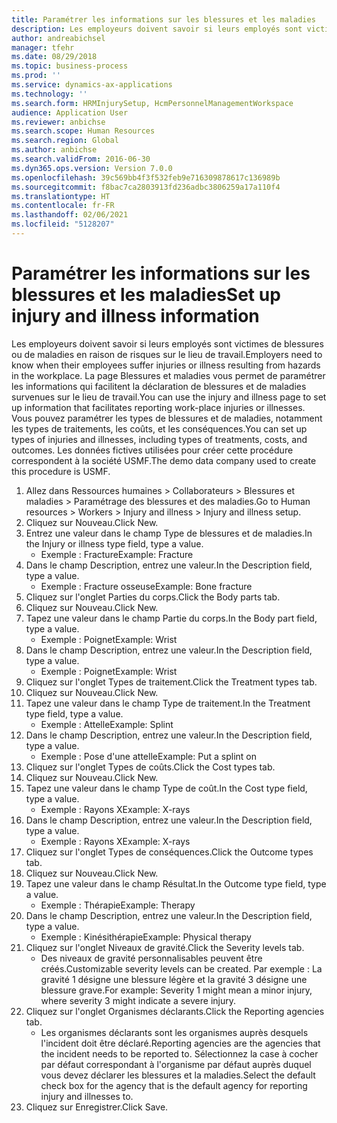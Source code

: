 ```yaml
---
title: Paramétrer les informations sur les blessures et les maladies
description: Les employeurs doivent savoir si leurs employés sont victimes de blessures ou de maladies en raison de risques sur le lieu de travail.
author: andreabichsel
manager: tfehr
ms.date: 08/29/2018
ms.topic: business-process
ms.prod: ''
ms.service: dynamics-ax-applications
ms.technology: ''
ms.search.form: HRMInjurySetup, HcmPersonnelManagementWorkspace
audience: Application User
ms.reviewer: anbichse
ms.search.scope: Human Resources
ms.search.region: Global
ms.author: anbichse
ms.search.validFrom: 2016-06-30
ms.dyn365.ops.version: Version 7.0.0
ms.openlocfilehash: 39c569bb4f3f532feb9e716309878617c136989b
ms.sourcegitcommit: f8bac7ca2803913fd236adbc3806259a17a110f4
ms.translationtype: HT
ms.contentlocale: fr-FR
ms.lasthandoff: 02/06/2021
ms.locfileid: "5128207"
---
```

# <a name="set-up-injury-and-illness-information"></a><span data-ttu-id="658bd-103">Paramétrer les informations sur les blessures et les maladies</span><span class="sxs-lookup"><span data-stu-id="658bd-103">Set up injury and illness information</span></span>



<span data-ttu-id="658bd-104">Les employeurs doivent savoir si leurs employés sont victimes de blessures ou de maladies en raison de risques sur le lieu de travail.</span><span class="sxs-lookup"><span data-stu-id="658bd-104">Employers need to know when their employees suffer injuries or illness resulting from hazards in the workplace.</span></span> <span data-ttu-id="658bd-105">La page Blessures et maladies vous permet de paramétrer les informations qui facilitent la déclaration de blessures et de maladies survenues sur le lieu de travail.</span><span class="sxs-lookup"><span data-stu-id="658bd-105">You can use the injury and illness page to set up information that facilitates reporting work-place injuries or illnesses.</span></span> <span data-ttu-id="658bd-106">Vous pouvez paramétrer les types de blessures et de maladies, notamment les types de traitements, les coûts, et les conséquences.</span><span class="sxs-lookup"><span data-stu-id="658bd-106">You can set up types of injuries and illnesses, including types of treatments, costs, and outcomes.</span></span> <span data-ttu-id="658bd-107">Les données fictives utilisées pour créer cette procédure correspondent à la société USMF.</span><span class="sxs-lookup"><span data-stu-id="658bd-107">The demo data company used to create this procedure is USMF.</span></span>

1. <span data-ttu-id="658bd-108">Allez dans Ressources humaines > Collaborateurs > Blessures et maladies > Paramétrage des blessures et des maladies.</span><span class="sxs-lookup"><span data-stu-id="658bd-108">Go to Human resources > Workers > Injury and illness > Injury and illness setup.</span></span>
2. <span data-ttu-id="658bd-109">Cliquez sur Nouveau.</span><span class="sxs-lookup"><span data-stu-id="658bd-109">Click New.</span></span>
3. <span data-ttu-id="658bd-110">Entrez une valeur dans le champ Type de blessures et de maladies.</span><span class="sxs-lookup"><span data-stu-id="658bd-110">In the Injury or illness type field, type a value.</span></span>
    * <span data-ttu-id="658bd-111">Exemple : Fracture</span><span class="sxs-lookup"><span data-stu-id="658bd-111">Example: Fracture</span></span>  
4. <span data-ttu-id="658bd-112">Dans le champ Description, entrez une valeur.</span><span class="sxs-lookup"><span data-stu-id="658bd-112">In the Description field, type a value.</span></span>
    * <span data-ttu-id="658bd-113">Exemple : Fracture osseuse</span><span class="sxs-lookup"><span data-stu-id="658bd-113">Example: Bone fracture</span></span>  
5. <span data-ttu-id="658bd-114">Cliquez sur l'onglet Parties du corps.</span><span class="sxs-lookup"><span data-stu-id="658bd-114">Click the Body parts tab.</span></span>
6. <span data-ttu-id="658bd-115">Cliquez sur Nouveau.</span><span class="sxs-lookup"><span data-stu-id="658bd-115">Click New.</span></span>
7. <span data-ttu-id="658bd-116">Tapez une valeur dans le champ Partie du corps.</span><span class="sxs-lookup"><span data-stu-id="658bd-116">In the Body part field, type a value.</span></span>
    * <span data-ttu-id="658bd-117">Exemple : Poignet</span><span class="sxs-lookup"><span data-stu-id="658bd-117">Example: Wrist</span></span>  
8. <span data-ttu-id="658bd-118">Dans le champ Description, entrez une valeur.</span><span class="sxs-lookup"><span data-stu-id="658bd-118">In the Description field, type a value.</span></span>
    * <span data-ttu-id="658bd-119">Exemple : Poignet</span><span class="sxs-lookup"><span data-stu-id="658bd-119">Example: Wrist</span></span>  
9. <span data-ttu-id="658bd-120">Cliquez sur l'onglet Types de traitement.</span><span class="sxs-lookup"><span data-stu-id="658bd-120">Click the Treatment types tab.</span></span>
10. <span data-ttu-id="658bd-121">Cliquez sur Nouveau.</span><span class="sxs-lookup"><span data-stu-id="658bd-121">Click New.</span></span>
11. <span data-ttu-id="658bd-122">Tapez une valeur dans le champ Type de traitement.</span><span class="sxs-lookup"><span data-stu-id="658bd-122">In the Treatment type field, type a value.</span></span>
    * <span data-ttu-id="658bd-123">Exemple : Attelle</span><span class="sxs-lookup"><span data-stu-id="658bd-123">Example: Splint</span></span>  
12. <span data-ttu-id="658bd-124">Dans le champ Description, entrez une valeur.</span><span class="sxs-lookup"><span data-stu-id="658bd-124">In the Description field, type a value.</span></span>
    * <span data-ttu-id="658bd-125">Exemple : Pose d'une attelle</span><span class="sxs-lookup"><span data-stu-id="658bd-125">Example: Put a splint on</span></span>  
13. <span data-ttu-id="658bd-126">Cliquez sur l'onglet Types de coûts.</span><span class="sxs-lookup"><span data-stu-id="658bd-126">Click the Cost types tab.</span></span>
14. <span data-ttu-id="658bd-127">Cliquez sur Nouveau.</span><span class="sxs-lookup"><span data-stu-id="658bd-127">Click New.</span></span>
15. <span data-ttu-id="658bd-128">Tapez une valeur dans le champ Type de coût.</span><span class="sxs-lookup"><span data-stu-id="658bd-128">In the Cost type field, type a value.</span></span>
    * <span data-ttu-id="658bd-129">Exemple : Rayons X</span><span class="sxs-lookup"><span data-stu-id="658bd-129">Example: X-rays</span></span>  
16. <span data-ttu-id="658bd-130">Dans le champ Description, entrez une valeur.</span><span class="sxs-lookup"><span data-stu-id="658bd-130">In the Description field, type a value.</span></span>
    * <span data-ttu-id="658bd-131">Exemple : Rayons X</span><span class="sxs-lookup"><span data-stu-id="658bd-131">Example: X-rays</span></span>  
17. <span data-ttu-id="658bd-132">Cliquez sur l'onglet Types de conséquences.</span><span class="sxs-lookup"><span data-stu-id="658bd-132">Click the Outcome types tab.</span></span>
18. <span data-ttu-id="658bd-133">Cliquez sur Nouveau.</span><span class="sxs-lookup"><span data-stu-id="658bd-133">Click New.</span></span>
19. <span data-ttu-id="658bd-134">Tapez une valeur dans le champ Résultat.</span><span class="sxs-lookup"><span data-stu-id="658bd-134">In the Outcome type field, type a value.</span></span>
    * <span data-ttu-id="658bd-135">Exemple : Thérapie</span><span class="sxs-lookup"><span data-stu-id="658bd-135">Example: Therapy</span></span>  
20. <span data-ttu-id="658bd-136">Dans le champ Description, entrez une valeur.</span><span class="sxs-lookup"><span data-stu-id="658bd-136">In the Description field, type a value.</span></span>
    * <span data-ttu-id="658bd-137">Exemple : Kinésithérapie</span><span class="sxs-lookup"><span data-stu-id="658bd-137">Example: Physical therapy</span></span>  
21. <span data-ttu-id="658bd-138">Cliquez sur l'onglet Niveaux de gravité.</span><span class="sxs-lookup"><span data-stu-id="658bd-138">Click the Severity levels tab.</span></span>
    * <span data-ttu-id="658bd-139">Des niveaux de gravité personnalisables peuvent être créés.</span><span class="sxs-lookup"><span data-stu-id="658bd-139">Customizable severity levels can be created.</span></span> <span data-ttu-id="658bd-140">Par exemple : La gravité 1 désigne une blessure légère et la gravité 3 désigne une blessure grave.</span><span class="sxs-lookup"><span data-stu-id="658bd-140">For example: Severity 1 might mean a minor injury, where severity 3 might indicate a severe injury.</span></span>  
22. <span data-ttu-id="658bd-141">Cliquez sur l'onglet Organismes déclarants.</span><span class="sxs-lookup"><span data-stu-id="658bd-141">Click the Reporting agencies tab.</span></span>
    * <span data-ttu-id="658bd-142">Les organismes déclarants sont les organismes auprès desquels l'incident doit être déclaré.</span><span class="sxs-lookup"><span data-stu-id="658bd-142">Reporting agencies are the agencies that the incident needs to be reported to.</span></span> <span data-ttu-id="658bd-143">Sélectionnez la case à cocher par défaut correspondant à l'organisme par défaut auprès duquel vous devez déclarer les blessures et la maladies.</span><span class="sxs-lookup"><span data-stu-id="658bd-143">Select the default check box for the agency that is the default agency for reporting injury and illnesses to.</span></span>  
23. <span data-ttu-id="658bd-144">Cliquez sur Enregistrer.</span><span class="sxs-lookup"><span data-stu-id="658bd-144">Click Save.</span></span>

